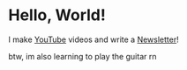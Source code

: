 # Hello, World!

I make [YouTube](https://youtube.com/@fabianfrankwerner) videos and write a [Newsletter](https://fabianfrankwerner.com/newsletter)!

btw, im also learning to play the guitar rn
